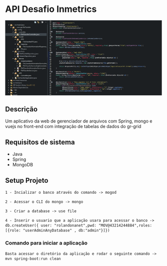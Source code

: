 # API Desafio Inmetrics

<div style="text-align:center"><img src ="./api.png" /></div>

## Descrição
Um aplicativo da web de gerenciador de arquivos com Spring, mongo e vuejs no front-end com integração de tabelas de dados do gr-grid

## Requisitos de sistema
* Java
* Spring
* MongoDB

## Setup Projeto
```
1 - Incializar o banco através do comando -> mogod
```

```
2 - Acessar o CLI do mongo -> mongo
```

```
3 - Criar a database -> use file
```

```
4 - Inserir o usuario que a aplicação usara para acessar o banco -> db.createUser({	user: "rolandonanet",pwd: "MOV@43214244884",roles:[{role: "userAdminAnyDatabase" , db:"admin"}]})
```

### Comando para iniciar a aplicação
```
Basta acessar o diretório da aplicação e rodar o seguinte comando -> mvn spring-boot:run clean
```
